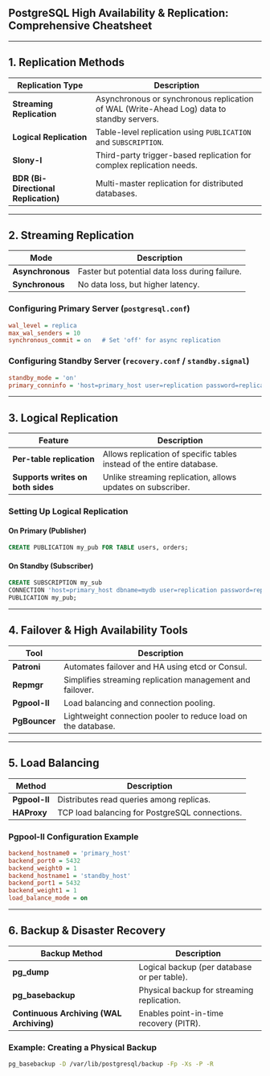 ## **PostgreSQL High Availability & Replication: Comprehensive Cheatsheet**  

---

## **1. Replication Methods**  
| Replication Type | Description |
|------------------|-------------|
| **Streaming Replication** | Asynchronous or synchronous replication of WAL (Write-Ahead Log) data to standby servers. |
| **Logical Replication** | Table-level replication using `PUBLICATION` and `SUBSCRIPTION`. |
| **Slony-I** | Third-party trigger-based replication for complex replication needs. |
| **BDR (Bi-Directional Replication)** | Multi-master replication for distributed databases. |

---

## **2. Streaming Replication**  
| Mode | Description |
|------|-------------|
| **Asynchronous** | Faster but potential data loss during failure. |
| **Synchronous** | No data loss, but higher latency. |

### **Configuring Primary Server** (`postgresql.conf`)  
```ini
wal_level = replica
max_wal_senders = 10
synchronous_commit = on   # Set 'off' for async replication
```

### **Configuring Standby Server** (`recovery.conf` / `standby.signal`)  
```ini
standby_mode = 'on'
primary_conninfo = 'host=primary_host user=replication password=replica_pass'
```

---

## **3. Logical Replication**  
| Feature | Description |
|---------|-------------|
| **Per-table replication** | Allows replication of specific tables instead of the entire database. |
| **Supports writes on both sides** | Unlike streaming replication, allows updates on subscriber. |

### **Setting Up Logical Replication**  
#### **On Primary (Publisher)**
```sql
CREATE PUBLICATION my_pub FOR TABLE users, orders;
```
#### **On Standby (Subscriber)**
```sql
CREATE SUBSCRIPTION my_sub 
CONNECTION 'host=primary_host dbname=mydb user=replication password=replica_pass' 
PUBLICATION my_pub;
```

---

## **4. Failover & High Availability Tools**  
| Tool | Description |
|------|-------------|
| **Patroni** | Automates failover and HA using etcd or Consul. |
| **Repmgr** | Simplifies streaming replication management and failover. |
| **Pgpool-II** | Load balancing and connection pooling. |
| **PgBouncer** | Lightweight connection pooler to reduce load on the database. |

---

## **5. Load Balancing**  
| Method | Description |
|--------|-------------|
| **Pgpool-II** | Distributes read queries among replicas. |
| **HAProxy** | TCP load balancing for PostgreSQL connections. |

### **Pgpool-II Configuration Example**  
```ini
backend_hostname0 = 'primary_host'
backend_port0 = 5432
backend_weight0 = 1
backend_hostname1 = 'standby_host'
backend_port1 = 5432
backend_weight1 = 1
load_balance_mode = on
```

---

## **6. Backup & Disaster Recovery**  
| Backup Method | Description |
|--------------|-------------|
| **pg_dump** | Logical backup (per database or per table). |
| **pg_basebackup** | Physical backup for streaming replication. |
| **Continuous Archiving (WAL Archiving)** | Enables point-in-time recovery (PITR). |

### **Example: Creating a Physical Backup**  
```sh
pg_basebackup -D /var/lib/postgresql/backup -Fp -Xs -P -R
```
